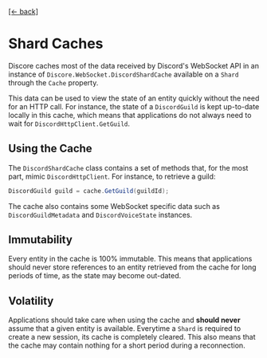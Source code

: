 [[← back]](./README.md)

# Shard Caches

Discore caches most of the data received by Discord's WebSocket API in an instance of `Discore.WebSocket.DiscordShardCache` available on a `Shard` through the `Cache` property.

This data can be used to view the state of an entity quickly without the need for an HTTP call. For instance, the state of a `DiscordGuild` is kept up-to-date locally in this cache, which means that applications do not always need to wait for `DiscordHttpClient.GetGuild`.

## Using the Cache
The `DiscordShardCache` class contains a set of methods that, for the most part, mimic `DiscordHttpClient`. For instance, to retrieve a guild:

```csharp
DiscordGuild guild = cache.GetGuild(guildId);
```

The cache also contains some WebSocket specific data such as `DiscordGuildMetadata` and `DiscordVoiceState` instances.

## Immutability
Every entity in the cache is 100% immutable. This means that applications should never store references to an entity retrieved from the cache for long periods of time, as the state may become out-dated.

## Volatility
Applications should take care when using the cache and **should never** assume that a given entity is available. Everytime a `Shard` is required to create a new session, its cache is completely cleared. This also means that the cache may contain nothing for a short period during a reconnection.

